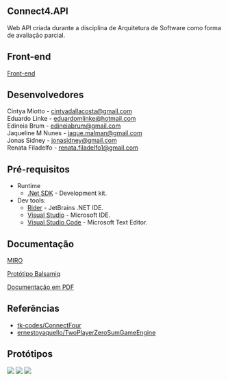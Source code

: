 ## Connect4.API
Web API criada durante a disciplina de Arquitetura de Software como forma de avaliação parcial.

## Front-end
[Front-end](https://github.com/cintyadallacosta/Connect4)

## Desenvolvedores
Cintya Miotto - cintyadallacosta@gmail.com  
Eduardo Linke - eduardomlinke@hotmail.com  
Edineia Brum - edineiabrum@gmail.com  
Jaqueline M Nunes - jaque.malman@gmail.com  
Jonas Sidney - jonasidney@gmail.com  
Renata Filadelfo - renata.filadelfo1@gmail.com

## Pré-requisitos
* Runtime
  *  [.Net SDK](https://dotnet.microsoft.com/download/dotnet) - Development kit.
* Dev tools:
  *  [Rider](https://www.jetbrains.com/rider) - JetBrains .NET IDE.
  *  [Visual Studio](https://visualstudio.microsoft.com/downloads) - Microsoft IDE.
  *  [Visual Studio Code](https://code.visualstudio.com) - Microsoft Text Editor.
  
## Documentação
[MIRO](https://miro.com/welcomeonboard/WWkwRmh4bHNvdThsSGMxNlBZY2xjWG9rNTkzWEF5N2VSRkZCZWVHbUJJSGx3SG1wd0NWOVZNeDlTaThhZEJwVHwzNDU4NzY0NTYwNDQ3MDY1NjY3fDI=?share_link_id=16074902350)

[Protótipo Balsamiq](https://balsamiq.cloud/shbrc0s/psn0uk8)

[Documentação em PDF](documentacao.pdf)

## Referências
- [tk-codes/ConnectFour](https://github.com/tk-codes/ConnectFour)
- [ernestoyaquello/TwoPlayerZeroSumGameEngine](https://github.com/ernestoyaquello/TwoPlayerZeroSumGameEngine)

## Protótipos
![](settings.png)
![](connect4.png)
![](tictactoe.png)
